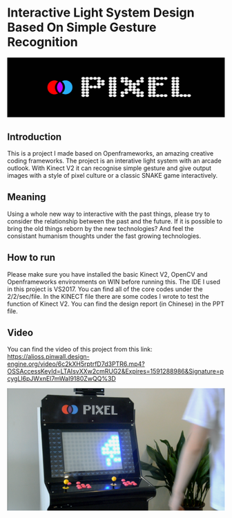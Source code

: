# Interactive Light System Design Based On Simple Gesture Recognition 

![LOGO](https://github.com/actbee/Interactive-Light-System-Design-Based-On-Simple-Gesture-Recognition-/blob/master/images/pixel.jpg?raw=true)

## Introduction

This is a project I made based on Openframeworks, an amazing creative coding frameworks. 
The project is an interative light system with an arcade outlook. With Kinect V2 it can recognise simple gesture and give output images with
a style of pixel culture or a classic SNAKE game interactively.


## Meaning

Using a whole new way to interactive with the past things, please try to consider the relationship between the past and the future. If it is 
possible to bring the old things reborn by the new technologies? And feel the consistant humanism thoughts under the fast growing technologies.


## How to run

Please make sure you have installed the basic Kinect V2, OpenCV and Openframeworks environments on WIN before running this. The IDE I used in this project is VS2017. 
You can find all of the core codes under the 2/2/sec/file. In the KINECT file there are some codes I wrote to test the function of Kinect V2. You can find the design
report (in Chinese) in the PPT file.

## Video

You can find the video of this project from this link: https://alioss.pinwall.design-engine.org/video/6c2kXH5rptrfD7d3PTR6.mp4?OSSAccessKeyId=LTAIsvXXw2cmRUG2&Expires=1591288986&Signature=pcygLl6pJWxnEl7mWaI9180ZwQQ%3D


![PIXEL](https://github.com/actbee/Interactive-Light-System-Design-Based-On-Simple-Gesture-Recognition-/blob/master/images/chosen/1.png?raw=true)
